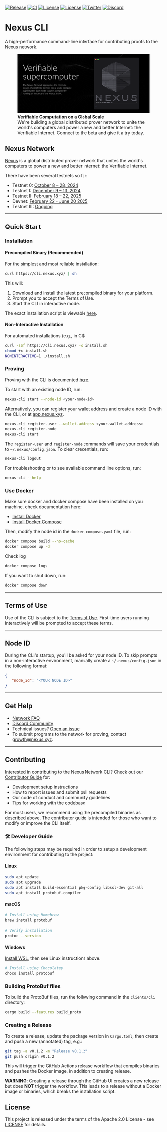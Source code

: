 [![Release](https://img.shields.io/github/v/release/nexus-xyz/nexus-cli.svg)](https://github.com/nexus-xyz/nexus-cli/releases)
[![CI](https://github.com/nexus-xyz/nexus-cli/actions/workflows/ci.yml/badge.svg)](https://github.com/nexus-xyz/nexus-cli/actions)
[![License](https://img.shields.io/badge/License-Apache_2.0-green.svg)](https://github.com/nexus-xyz/nexus-cli/blob/main/LICENSE-APACHE)
[![License](https://img.shields.io/badge/License-MIT-green.svg)](https://github.com/nexus-xyz/nexus-cli/blob/main/LICENSE-MIT)
[![Twitter](https://img.shields.io/twitter/follow/NexusLabs)](https://x.com/NexusLabs)
[![Discord](https://img.shields.io/badge/Discord-Join-7289da.svg?logo=discord&logoColor=white)](https://discord.com/invite/nexus-xyz)

# Nexus CLI

A high-performance command-line interface for contributing proofs to the Nexus network.

<figure>
    <a href="https://nexus.xyz/">
        <img src="assets/images/nexus-network-image.png" alt="Nexus Network visualization showing a distributed network of interconnected nodes with a 'Launch Network' button in the center">
    </a>
    <figcaption>
        <strong>Verifiable Computation on a Global Scale</strong><br>
        We're building a global distributed prover network to unite the world's computers and power a new and better Internet: the Verifiable Internet. Connect to the beta and give it a try today.
    </figcaption>
</figure>

## Nexus Network

[Nexus](https://nexus.xyz/) is a global distributed prover network that unites the world's computers to power a new and
better Internet: the Verifiable Internet.

There have been several testnets so far:

- Testnet 0: [October 8 – 28, 2024](https://blog.nexus.xyz/nexus-launches-worlds-first-open-prover-network/)
- Testnet I: [December 9 – 13, 2024](https://blog.nexus.xyz/the-new-nexus-testnet-is-live/)
- Testnet II: [February 18 – 22, 2025](https://blog.nexus.xyz/testnet-ii-is-open/)
- Devnet: [February 22 - June 20 2025](https://docs.nexus.xyz/layer-1/testnet/devnet)
- Testnet III: [Ongoing](https://blog.nexus.xyz/live-everywhere/)

---

## Quick Start

### Installation

#### Precompiled Binary (Recommended)

For the simplest and most reliable installation:

```bash
curl https://cli.nexus.xyz/ | sh
```

This will:
1. Download and install the latest precompiled binary for your platform.
2. Prompt you to accept the Terms of Use.
3. Start the CLI in interactive mode.

The exact installation script is viewable [here](./public/install.sh).

#### Non-Interactive Installation

For automated installations (e.g., in CI):

```bash
curl -sSf https://cli.nexus.xyz/ -o install.sh
chmod +x install.sh
NONINTERACTIVE=1 ./install.sh
```

### Proving

Proving with the CLI is documented [here](https://docs.nexus.xyz/layer-1/testnet/cli-node).

To start with an existing node ID, run:

```bash
nexus-cli start --node-id <your-node-id>
```

Alternatively, you can register your wallet address and create a node ID with the CLI, or at [app.nexus.xyz](https://app.nexus.xyz).

```bash
nexus-cli register-user --wallet-address <your-wallet-address>
nexus-cli register-node
nexus-cli start
```

The `register-user` and `register-node` commands will save your credentials to `~/.nexus/config.json`. To clear credentials, run:

```bash
nexus-cli logout
```

For troubleshooting or to see available command line options, run:

```bash
nexus-cli --help
```

### Use Docker
Make sure docker and docker compose have been installed on you machine. check documentation here:
- [Install Docker](https://docs.docker.com/engine/install/)
- [Install Docker Compose](https://docs.docker.com/compose/install/)

Then, modify the node id in the `docker-compose.yaml` file, run:

```bash
docker compose build --no-cache
docker compose up -d
```

Check log

```bash
docker compose logs
```

If you want to shut down, run:

```bash
docker compose down
```

---

## Terms of Use

Use of the CLI is subject to the [Terms of Use](https://nexus.xyz/terms-of-use).
First-time users running interactively will be prompted to accept these terms.

---

## Node ID

During the CLI's startup, you'll be asked for your node ID. To skip prompts in a
non-interactive environment, manually create a `~/.nexus/config.json` in the
following format:

```json
{
   "node_id": "<YOUR NODE ID>"
}
```

---

## Get Help

- [Network FAQ](https://docs.nexus.xyz/layer-1/testnet/faq)
- [Discord Community](https://discord.gg/nexus-xyz)
- Technical issues? [Open an issue](https://github.com/nexus-xyz/nexus-cli/issues)
- To submit programs to the network for proving, contact
  [growth@nexus.xyz](mailto:growth@nexus.xyz).

---

## Contributing

Interested in contributing to the Nexus Network CLI? Check out our
[Contributor Guide](./CONTRIBUTING.md) for:

- Development setup instructions
- How to report issues and submit pull requests
- Our code of conduct and community guidelines
- Tips for working with the codebase

For most users, we recommend using the precompiled binaries as described above.
The contributor guide is intended for those who want to modify or improve the CLI
itself.

### 🛠  Developer Guide

The following steps may be required in order to setup a development environment for contributing to the project:

#### Linux

```bash
sudo apt update
sudo apt upgrade
sudo apt install build-essential pkg-config libssl-dev git-all
sudo apt install protobuf-compiler
```

#### macOS

```bash
# Install using Homebrew
brew install protobuf

# Verify installation
protoc --version
```

#### Windows

[Install WSL](https://learn.microsoft.com/en-us/windows/wsl/install),
then see Linux instructions above.

```bash
# Install using Chocolatey
choco install protobuf
```

### Building ProtoBuf files

To build the ProtoBuf files, run the following command in the `clients/cli` directory:

```bash
cargo build --features build_proto
```

### Creating a Release

To create a release, update the package version in `Cargo.toml`, then create and push a new (annotated) tag, e.g.:

```bash
git tag -a v0.1.2 -m "Release v0.1.2"
git push origin v0.1.2
```

This will trigger the GitHub Actions release workflow that compiles binaries and pushes the Docker image, in
addition to creating release.

**WARNING**: Creating a release through the GitHub UI creates a new release but does **NOT** trigger
the workflow. This leads to a release without a Docker image or binaries, which breaks the installation script.

## License

This project  is released under the terms of the Apache 2.0 License - see [LICENSE](./LICENSE-APACHE)  for details.

